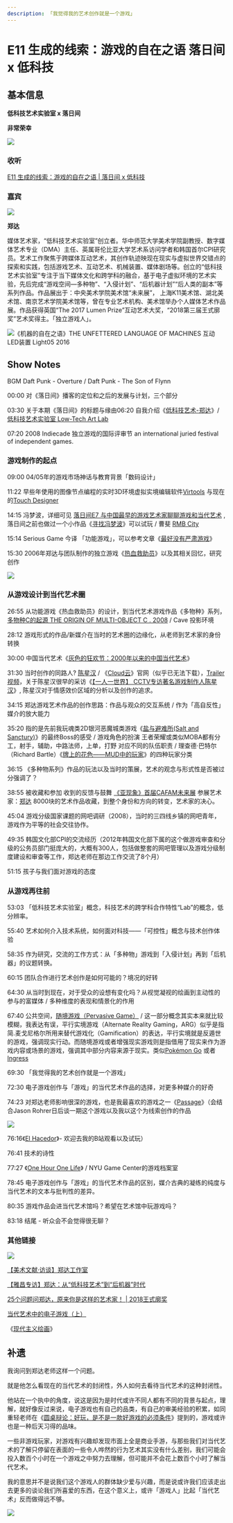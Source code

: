 ```yaml
---
description: 「我觉得我的艺术创作就是一个游戏」
---
```


# E11 生成的线索：游戏的自在之语  落日间 x 低科技

## 基本信息

**低科技艺术实验室 x 落日间**

**非常荣幸**

![](../.gitbook/assets/cover11.png)

### 收听

[E11 生成的线索：游戏的自在之语 \| 落日间 x 低科技](https://www.xiaoyuzhoufm.com/episodes/5fa6712083c34e85dd6df335?s=eyJ1IjogIjVlYmNkNzkwMjFhYzg1ODA0MTJiNzcxMCJ9)

### 嘉宾

![](../.gitbook/assets/zhengda.png)

**郑达**

媒体艺术家，“低科技艺术实验室”创立者。华中师范大学美术学院副教授、数字媒体艺术专业（DMA）主任、英属哥伦比亚大学艺术系访问学者和韩国首尔CPI研究员。艺术工作聚焦于跨媒体互动艺术，其创作轨迹映现在现实与虚拟世界交错点的探索和实践，包括游戏艺术、互动艺术、机械装置、媒体剧场等。创立的“低科技艺术实验室”专注于当下媒体文化和跨学科的融合，基于电子虚拟环境的艺术实验，先后完成“游戏空间—多种物”、“入侵计划”、“后机器计划”“后人类的副本”等系列作品。作品展出于：中央美术学院美术馆“未来展”， 上海K11美术馆、湖北美术馆、南京艺术学院美术馆等，曾在专业艺术机构、美术馆举办个人媒体艺术作品展。作品获得英国“The 2017 Lumen Prize”互动艺术大奖，“2018第三届王式廓奖”艺术奖得主。「独立游戏人」。

![&#x300A;&#x673A;&#x5668;&#x7684;&#x81EA;&#x5728;&#x4E4B;&#x8BED;&#x300B;THE UNFETTERED LANGUAGE OF MACHINES &#x4E92;&#x52A8;LED&#x88C5;&#x7F6E; Light05 2016](../.gitbook/assets/work2.png)

## Show Notes

BGM Daft Punk - Overture / Daft Punk - The Son of Flynn

00:00 对《落日间》播客的定位和之后的发展与计划，三个部分

03:30 关于本期《落日间》的标题与缘由06:20 自我介绍《[低科技艺术-郑达](https://book.douban.com/subject/25881260/)》/ [低科技艺术实验室 Low-Tech Art Lab](http://zhengda.tech/index.php/about/3)

07:20 2008 Indiecade 独立游戏的国际评审节 an international juried festival of independent games.

### 游戏制作的起点

09:00 04/05年的游戏市场神话与教育背景「数码设计」

11:22 早些年使用的图像节点编程的实时3D环境虚拟实境编辑软件[Virtools](https://baike.baidu.com/item/virtools/251885?fr=aladdin) 与现在的[Touch Designer](https://blog.csdn.net/EdwinLee01/article/details/89083080)

14:15 冯梦波，详细可见 [落日间E7 与中国最早的游戏艺术家聊聊游戏和当代艺术](https://www.xiaoyuzhoufm.com/episodes/5f4f068f9504bbdb77ba44c8?s=eyJ1IjogIjVlYmNkNzkwMjFhYzg1ODA0MTJiNzcxMCJ9) , 落日间之前也做过一个小作品《[寻找冯梦波](https://yezi.itch.io/fengmengbo)》可以试玩 / 曹斐 [RMB City](https://www.notion.so/yzitao/26f7d4b6ab68472a8f1d46587ef9ca95#e1b315b3975849eba73aabfa576fc927)

15:14 Serious Game 今译 「功能游戏」，可以参考文章《[最好没有严肃游戏](https://zhuanlan.zhihu.com/p/32908209)》

15:30 2006年郑达与团队制作的独立游戏《[热血救助员](http://www.souvr.com/serve/201006/23768.shtml)》以及其相关回忆，研究创作

![](../.gitbook/assets/rexuejiuzhuyuan.jpg)

### 从游戏设计到当代艺术圈

26:55 从功能游戏《热血救助员》的设计，到当代艺术游戏作品《多物种》系列，[多物种C的起源 THE ORIGIN OF MULTI-OBJECT C . 2008](http://zhengda.tech/index.php/content/24) / Cave 投影环境

28:12 游戏形式的作品/新媒介在当时的艺术圈的边缘化，从老师到艺术家的身份转换

30:00 中国当代艺术《[灰色的狂欢节：2000年以来的中国当代艺术](https://book.douban.com/subject/25775605/)》

31:30 当时创作的同路人? [陈星汉](https://baike.baidu.com/item/%E9%99%88%E6%98%9F%E6%B1%89/327688?fr=aladdin) / 《[Cloud云](http://www.jenovachen.com/flowingames/cloud.htm)》官网（似乎已无法下载），[Trailer视频](https://www.youtube.com/watch?v=zM0NwnQV0Nk)，关于陈星汉很早的采访《[【一人一世界】 CCTV专访著名游戏制作人陈星汉](https://www.bilibili.com/video/BV1fs41127d8)》, 陈星汉对于情感效价区域的分析以及创作的追求。

34:15 郑达游戏艺术作品的创作思路：作品与观众的交互系统 / 作为「高自反性」媒介的放大能力

35:20 指的是先前我玩魂类2D银河恶魔城类游戏《[盐与避难所\(Salt and Sanctury\)](https://www.douban.com/game/26426310/)》的最终Boss的感受 / 游戏角色的扮演 王者荣耀或类似MOBA都有分工，射手，辅助，中路法师，上单，打野 对应不同的队伍职责 / 理查德·巴特尔（Richard Bartle）《[牌上的花色——MUD中的玩家](https://www.gameres.com/684100.html)》的四种玩家分类

36:15 《多种物系列》作品的玩法以及当时的策展，艺术的观念与形式性是否被过分强调了？

38:55 被收藏和参加 收到的反馈与鼓舞 [《亚现象》首届CAFAM未来展](http://fashion.163.com/special/art/yaxianxiang.html) 参展艺术家：[郑达](http://fashion.163.com/13/0122/23/8LS1CDJE00264MK3.html) 8000块的艺术作品收藏，到整个身份和方向的转变，艺术家的决心。

45:04 游戏分级国家课题的网吧调研（2008），当时的三四线乡镇的网吧青年，游戏作为平等的社会交往协作。

49:35 韩国文化部CPI的交流经历（2012年韩国文化部下属的这个做游戏审查和分级的公务员部门挺庞大的，大概有300人，包括做整套的网吧管理以及游戏分级制度建设和审查等工作，郑达老师在那边工作交流了8个月）

51:15 孩子与我们面对游戏的态度

### 从游戏再往前

53:03 「低科技艺术实验室」概念，科技艺术的跨学科合作特性“Lab”的概念，低分辨率。

55:40 艺术如何介入技术系统，如何面对科技——「可控性」概念与技术创作体验

58:35 作为研究，交流的工作方式：从「多种物」游戏到「入侵计划」再到「后机器」的议题转换。

60:15 团队合作进行艺术创作是如何可能的？境况的好转

64:30 从当时到现在，对于受众的设想有变化吗？从视觉凝视的绘画到主动性的参与的富媒体 / 多种维度的表现和情景化的作用

67:40 公共空间，[随境游戏（Pervasive Game）](https://en.wikipedia.org/wiki/Pervasive_game) / 这一部分概念其实本来就比较模糊，我表达有误，平行实境游戏（Alternate Reality Gaming，ARG）似乎是指简.麦戈尼格尔所用来替代游戏化（Gamification）的表达，平行实境就是反遁世的游戏，强调现实行动。而随境游戏或者增强现实游戏则是指借用了现实来作为游戏内容或场景的游戏，强调其中部分内容来源于现实。类似[Pokémon Go](https://en.wikipedia.org/wiki/Pok%C3%A9mon_Go) 或者[Ingress](https://en.wikipedia.org/wiki/Ingress_%28video_game%29)

69:30 「我觉得我的艺术创作就是一个游戏」

72:30 电子游戏创作与「游戏」的当代艺术作品的选择，对更多种媒介的好奇

74:23 对郑达老师影响很深的游戏，也是我最喜欢的游戏之一《[Passage](http://hcsoftware.sourceforge.net/passage/)》（会结合Jason Rohrer日后谈一期这个游戏以及我以这个为线索创作的作品

![](../.gitbook/assets/passage.png)

76:16《[El Hacedor](https://www.bilibili.com/video/BV1Jp4y1i7Mc/)》- 欢迎去我的B站观看以及试玩）

76:41 技术的诗性

77:27 《[One Hour One Life](https://store.steampowered.com/app/595690/One_Hour_One_Life/)》 / NYU Game Center的游戏档案室

78:45 电子游戏创作与「游戏」的当代艺术作品的区别，媒介古典的凝练的纯度与当代艺术的文本与批判性的差异。

80:35 游戏作品会进当代艺术馆吗？希望在艺术馆中玩游戏吗？

83:18 结尾 - 听众会不会觉得很无聊？

### 其他链接

![](../.gitbook/assets/lowtech.png)

[【美术文献·访谈】郑达工作室](https://mp.weixin.qq.com/s/7dCQTRZzXAvcbcYnzxtmIg)

[【雅昌专访】郑达：从“低科技艺术”到“后机器”时代](https://m-news.artron.net/news/20160415/n887557.html?from=singlemessage&isappinstalled=0)

[25个问题问郑达，原来你是这样的艺术家！ \| 2018王式廓奖](https://m.sohu.com/a/272968371_309976)

[当代艺术中的电子游戏（上）](https://www.gcores.com/radios/102010)

《[现代主义绘画](https://www.sohu.com/a/411141714_100230219?_f=index_betapagehotnews_1&_trans_=000014_bdss_dklgqxj)》

## 补遗

我询问到郑达老师这样一个问题。

就是他怎么看现在的当代艺术的封闭性，外人如何去看待当代艺术的这种封闭性。

他站在一个执中的角度，说这是因为是时代或许不同人都有不同的背景与起点，理解，就好像反过来说，电子游戏也有自己的品类，有自己的审美经验的积累，如同重轻老师在《[圆桌辩论：好玩，是不是一款好游戏的必须条件](https://www.gcores.com/radios/118240)》提到的，游戏或许也是一种后天习得的品味。

一些非游戏玩家，对游戏有兴趣却发现市面上全是商业手游，与那些我们对当代艺术的了解只停留在表面的一些令人哗然的行为艺术其实没有什么差别，我们可能会投入数百个小时在一个游戏之中努力去理解，但可能并不会花上数百个小时了解当代艺术。

我的意思并不是说我们这个游戏人的群体缺少爱与兴趣，而是说或许我们应该走出去更多的谈论我们所喜爱的东西，在这个意义上，或许「游戏人」比起「当代艺术」反而做得远不够。

![](../.gitbook/assets/lowtech2.jpg)


